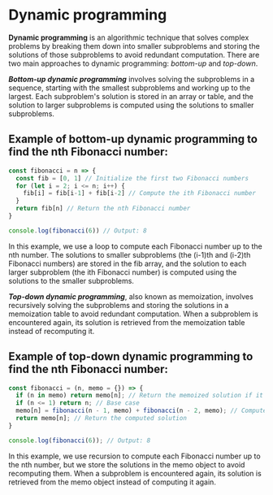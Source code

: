 # Dynamic programming
**Dynamic programming** is an algorithmic technique that solves complex problems by breaking them down into smaller subproblems and storing the solutions of those subproblems to avoid redundant computation.
There are two main approaches to dynamic programming: _bottom-up_ and _top-down_.

_**Bottom-up dynamic programming**_ involves solving the subproblems in a sequence, starting with the smallest subproblems and working up to the largest.
Each subproblem's solution is stored in an array or table, and the solution to larger subproblems is computed using the solutions to smaller subproblems.

## Example of bottom-up dynamic programming to find the nth Fibonacci number:
```javascript
const fibonacci = n => {
  const fib = [0, 1] // Initialize the first two Fibonacci numbers
  for (let i = 2; i <= n; i++) {
    fib[i] = fib[i-1] + fib[i-2] // Compute the ith Fibonacci number
  }
  return fib[n] // Return the nth Fibonacci number
}

console.log(fibonacci(6)) // Output: 8
```

In this example, we use a loop to compute each Fibonacci number up to the nth number.
The solutions to smaller subproblems (the (i-1)th and (i-2)th Fibonacci numbers)
are stored in the fib array, and the solution to each larger subproblem (the ith Fibonacci number)
is computed using the solutions to the smaller subproblems.

_**Top-down dynamic programming**_, also known as memoization, involves recursively solving the subproblems and storing the solutions
in a memoization table to avoid redundant computation.
When a subproblem is encountered again, its solution is retrieved from the memoization table instead of recomputing it.

## Example of top-down dynamic programming to find the nth Fibonacci number:
```javascript
const fibonacci = (n, memo = {}) => {
  if (n in memo) return memo[n]; // Return the memoized solution if it exists
  if (n <= 1) return n; // Base case
  memo[n] = fibonacci(n - 1, memo) + fibonacci(n - 2, memo); // Compute and memoize the solution
  return memo[n]; // Return the computed solution
}

console.log(fibonacci(6)); // Output: 8
```

In this example, we use recursion to compute each Fibonacci number up to the nth number,
but we store the solutions in the memo object to avoid recomputing them. When a subproblem is encountered again,
its solution is retrieved from the memo object instead of computing it again.

